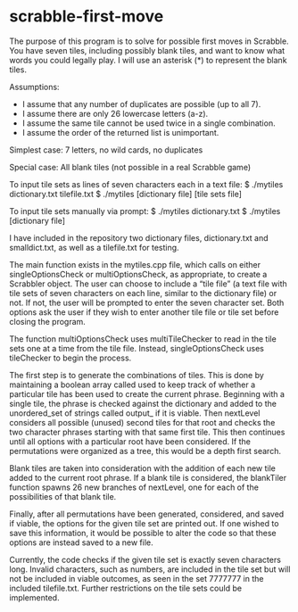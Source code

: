 # scrabble-first-move

The purpose of this program is to solve for possible first moves in Scrabble. You have seven tiles, including possibly blank tiles, and want to know what words you could legally play. I will use an asterisk (*) to represent the blank tiles.

Assumptions:
* I assume that any number of duplicates are possible (up to all 7).
* I assume there are only 26 lowercase letters (a-z).
* I assume the same tile cannot be used twice in a single combination.
* I assume the order of the returned list is unimportant.

Simplest case:
7 letters, no wild cards, no duplicates

Special case:
All blank tiles (not possible in a real Scrabble game)

To input tile sets as lines of seven characters each in a text file:
  $ ./mytiles dictionary.txt tilefile.txt
  $ ./mytiles [dictionary file] [tile sets file]


To input tile sets manually via prompt:
  $ ./mytiles dictionary.txt
  $ ./mytiles [dictionary file] 

I have included in the repository two dictionary files, dictionary.txt and smalldict.txt, as well as a tilefile.txt for testing.

The main function exists in the mytiles.cpp file, which calls on either singleOptionsCheck or multiOptionsCheck, as appropriate, to create a Scrabbler object. The user can choose to include a “tile file” (a text file with tile sets of seven characters on each line, similar to the dictionary file) or not. If not, the user will be prompted to enter the seven character set. Both options ask the user if they wish to enter another tile file or tile set before closing the program.

The function multiOptionsCheck uses multiTileChecker to read in the tile sets one at a time from the tile file. Instead, singleOptionsCheck uses tileChecker to begin the process.

The first step is to generate the combinations of tiles. This is done by maintaining a boolean array called used to keep track of whether a particular tile has been used to create the current phrase. Beginning with a single tile, the phrase is checked against the dictionary and added to the unordered_set of strings called output_ if it is viable. Then nextLevel considers all possible (unused) second tiles for that root and checks the two character phrases starting with that same first tile. This then continues until all options with a particular root have been considered. If the permutations were organized as a tree, this would be a depth first search.

Blank tiles are taken into consideration with the addition of each new tile added to the current root phrase. If a blank tile is considered, the blankTiler function spawns 26 new branches of nextLevel, one for each of the possibilities of that blank tile.

Finally, after all permutations have been generated, considered, and saved if viable, the options for the given tile set are printed out. If one wished to save this information, it would be possible to alter the code so that these options are instead saved to a new file.

Currently, the code checks if the given tile set is exactly seven characters long. Invalid characters, such as numbers, are included in the tile set but will not be included in viable outcomes, as seen in the set 7777777 in the included tilefile.txt. Further restrictions on the tile sets could be implemented.

